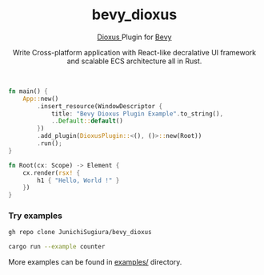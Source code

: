 <div align="center">
    <h1>bevy_dioxus</h1>
    <p>
        <a href="https://github.com/DioxusLabs/dioxus/" target="_blank"> Dioxus </a> Plugin for <a href="https://github.com/bevyengine/bevy" target="_blank">Bevy</a>
    </p>
    <p>Write Cross-platform application with React-like decralative UI framework<br/>and scalable ECS architecture all in Rust.</p>
</div>

<br/>

```rust
fn main() {
    App::new()
        .insert_resource(WindowDescriptor {
            title: "Bevy Dioxus Plugin Example".to_string(),
            ..Default::default()
        })
        .add_plugin(DioxusPlugin::<(), ()>::new(Root))
        .run();
}

fn Root(cx: Scope) -> Element {
    cx.render(rsx! {
        h1 { "Hello, World !" }
    })
}
```

### Try examples

```sh
gh repo clone JunichiSugiura/bevy_dioxus

cargo run --example counter
```

More examples can be found in [examples/](https://github.com/JunichiSugiura/bevy_dioxus/tree/main/examples) directory.
